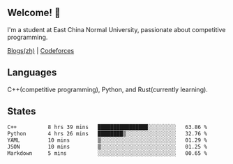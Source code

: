 ## Welcome! 👋

I'm a student at East China Normal University, passionate about competitive programming.

[Blogs(zh)](https://blog.hikariyo.net) | [Codeforces](https://codeforces.com/profile/hikariyo)

## Languages

C++(competitive programming), Python, and Rust(currently learning).

## States

<!--START_SECTION:waka-->

```txt
C++          8 hrs 39 mins   ████████████████░░░░░░░░░   63.86 %
Python       4 hrs 26 mins   ████████▒░░░░░░░░░░░░░░░░   32.76 %
YAML         10 mins         ▒░░░░░░░░░░░░░░░░░░░░░░░░   01.29 %
JSON         10 mins         ▒░░░░░░░░░░░░░░░░░░░░░░░░   01.25 %
Markdown     5 mins          ░░░░░░░░░░░░░░░░░░░░░░░░░   00.65 %
```

<!--END_SECTION:waka-->

